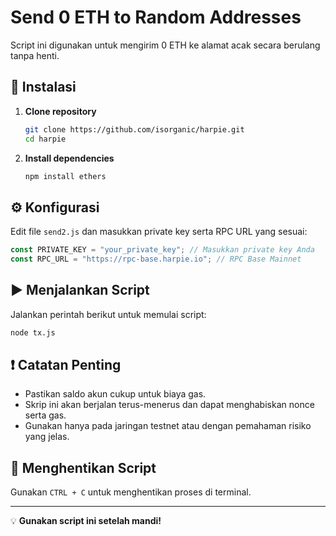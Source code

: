 # Send 0 ETH to Random Addresses

Script ini digunakan untuk mengirim 0 ETH ke alamat acak secara berulang tanpa henti.

## 🚀 Instalasi

1. **Clone repository**
   ```sh
   git clone https://github.com/isorganic/harpie.git
   cd harpie
   ```

2. **Install dependencies**
   ```sh
   npm install ethers
   ```

## ⚙️ Konfigurasi

Edit file `send2.js` dan masukkan private key serta RPC URL yang sesuai:

```javascript
const PRIVATE_KEY = "your_private_key"; // Masukkan private key Anda
const RPC_URL = "https://rpc-base.harpie.io"; // RPC Base Mainnet
```

## ▶️ Menjalankan Script

Jalankan perintah berikut untuk memulai script:
```sh
node tx.js
```

## ❗ Catatan Penting
- Pastikan saldo akun cukup untuk biaya gas.
- Skrip ini akan berjalan terus-menerus dan dapat menghabiskan nonce serta gas.
- Gunakan hanya pada jaringan testnet atau dengan pemahaman risiko yang jelas.

## 🛑 Menghentikan Script
Gunakan `CTRL + C` untuk menghentikan proses di terminal.

---

💡 **Gunakan script ini setelah mandi!**

